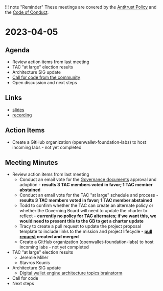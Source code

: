 !!! note "Reminder"
    These meetings are covered by the [Antitrust Policy](../governance/antitrust.md) and the [Code of Conduct](../governance/code-of-conduct.md).

# 2023-04-05

## Agenda
- Review action items from last meeting
- TAC "at large" election results
- Architecture SIG update
- [Call for code from the community](https://github.com/openwallet-foundation/project-proposals)
- Open discussion and next steps

## Links
- [slides](https://docs.google.com/presentation/d/1D9d9tNvBSrkcFqO68g6mWlB044AVxdNUGPURqlPlAJc/edit?usp=sharing)
- [recording]()

## Action Items
- Create a GitHub organization (openwallet-foundation-labs) to host incoming labs - not yet completed

## Meeting Minutes
- Review action items from last meeting
    - Conduct an email vote for the [Governance documents](https://openwallet-foundation.github.io/tac/governance/) approval and adoption - **results 3 TAC members voted in favor; 1 TAC member abstained**
    - Conduct an email vote for the TAC "at large" schedule and process - **results 3 TAC members voted in favor; 1 TAC member abstained**
    - Todd to confirm whether the TAC can create an alternate policy or whether the Governing Board will need to update the charter to reflect - **currently no policy for TAC alternates; if we want this, we would need to present this to the GB to get a charter update**
    - Tracy to create a pull request to update the project proposal template to include links to the mission and project lifecycle - **[pull request](https://github.com/openwallet-foundation/project-proposals/pull/6) created and merged**
    - Create a GitHub organization (openwallet-foundation-labs) to host incoming labs - not yet completed
- TAC "at large" election results
    - Jeremie Miller
    - Stavros Kounis
- Architecture SIG update
    - [Digital wallet engine architecture topics brainstorm](https://docs.google.com/document/d/1Z2eSMozZ0HqHAPUjGk6p9FGK1ktmsMhDbQMi-EsRQJM/edit)
- Call for code
- Next steps
